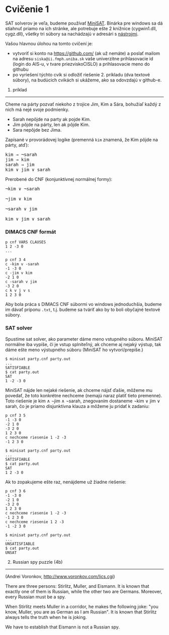 Cvičenie 1
==========

SAT solverov je veľa, budeme používať [MiniSAT](http://minisat.se/).
Binárka pre windows sa dá stiahnuť priamo na ich stránke, ale potrebuje ešte 2 knižnice
(cygwin1.dll, cygz.dll), všetky tri súbory sa nachádzajú v adresári s [nástrojmi](../tools/).

Vašou hlavnou úlohou na tomto cvičení je:
* vytvoriť si konto na https://github.com/ (ak už nemáte) a poslať mailom na
  adresu `siska@ii.fmph.uniba.sk` vaše univerzitne prihlasovacie id (login do
  AIS-u, v tvare priezviskoCISLO) a prihlasovacie meno do githubu
* po vyriešení týchto cvík si odložiť riešenie 2. príkladu (dva textové súbory),
  na budúcich cvikách si ukážeme, ako sa odovzdajú v github-e.


1. príklad
----------
Cheme na párty pozvať niekoho z trojice Jim, Kim a Sára, bohužiaľ každý z nich
má nejé svoje podmienky.

* Sarah nepôjde na party ak pojde Kim.
* Jim pôjde na párty, len ak pôjde Kim.
* Sara nepôjde bez Jima.

Zapísané v provorádovej logike (premenná `kim` znamená, že Kim pôjde na párty, atď):
<pre>
kim &rarr; &not;sarah
jim &rarr; kim
sarah &rarr; jim
kim &or; jim &or; sarah
</pre>

Prerobené do CNF (konjunktívnej normálnej formy):
<pre>
&not;kim &or; &not;sarah<br/>
&not;jim &or; kim<br/>
&not;sarah &or; jim<br/>
kim &or; jim &or; sarah
</pre>

### DIMACS CNF formát ###
```
p cnf VARS CLAUSES
1 2 -3 0
...
```
```
p cnf 3 4
c -kim v -sarah
-1 -3 0
c -jim v kim
-2 1 0
c -sarah v jim
-3 2 0
c k v j v s
1 2 3 0
```

Aby bola práca s DIMACS CNF súbormi vo windows jednoduchšia, budeme im dávať príponu `.txt`,
t.j. budeme sa tváriť ako by to boli obyčajné textové súbory.

### SAT solver ###

Spustíme sat solver, ako parameter dáme meno vstupného súboru. MiniSAT normálne iba vypíše,
či je vstup splniteľný, ak chceme aj nejaký výstup, tak dáme ešte meno výstupného súboru (MiniSAT ho
vytvorí/prepíše.)
```
$ minisat party.cnf party.out
...
SATISFIABLE
$ cat party.out
SAT
1 -2 -3 0
```

MiniSAT nájde len nejaké riešenie, ak chceme nájsť ďašie, môžeme mu povedať, že toto konkrétne 
nechceme (nemajú naraz platiť tieto premenne). Toto riešenie je kim &and; &not;jim &and; &not;sarah, znegovaním
dostaneme &not;kim &or; jim &or; sarah, čo je priamo disjunktívna klauza a môžeme ju pridať k zadaniu:

```
p cnf 3 5
-1 -3 0
-2 1 0
-3 2 0
1 2 3 0
c nechceme riesenie 1 -2 -3
-1 2 3 0
```
```
$ minisat party.cnf party.out
...
SATISFIABLE
$ cat party.out
SAT
1 2 -3 0
```

Ak to zopakujeme ešte raz, nenájdeme už žiadne riešenie:
```
p cnf 3 6
-1 -3 0
-2 1 0
-3 2 0
1 2 3 0
c nechceme riesenie 1 -2 -3
-1 2 3 0
c nechceme riesenie 1 2 -3
-1 -2 3 0
```
```
$ minisat party.cnf party.out
...
UNSATISFIABLE
$ cat party.out
UNSAT
```

2. Russian spy puzzle (4b)
--------------------------
(Andrei Voronkov, http://www.voronkov.com/lics.cgi)

There are three persons: Stirlitz, Muller, and
Eismann. It is known that exactly one of them is
Russian, while the other two are Germans.
Moreover, every Russian must be a spy.

When Stirlitz meets Muller in a corridor, he
makes the following joke: "you know, Muller,
you are as German as I am Russian". It is
known that Stirlitz always tells the truth when
he is joking.

We have to establish that Eismann is not a Russian spy.


